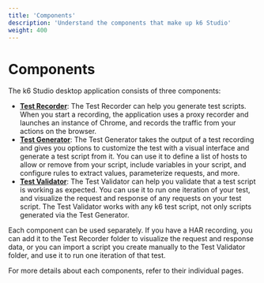 ```yaml
---
title: 'Components'
description: 'Understand the components that make up k6 Studio'
weight: 400
---
```


# Components

The k6 Studio desktop application consists of three components:

- [**Test Recorder**](https://grafana.com/docs/k6/latest/components/test-recorder/): The Test Recorder can help you generate test scripts. When you start a recording, the application uses a proxy recorder and launches an instance of Chrome, and records the traffic from your actions on the browser.
- [**Test Generator**](https://grafana.com/docs/k6/latest/components/test-generator/): The Test Generator takes the output of a test recording and gives you options to customize the test with a visual interface and generate a test script from it. You can use it to define a list of hosts to allow or remove from your script, include variables in your script, and configure rules to extract values, parameterize requests, and more.
- [**Test Validator**](https://grafana.com/docs/k6/latest/components/test-validator/): The Test Validator can help you validate that a test script is working as expected. You can use it to run one iteration of your test, and visualize the request and response of any requests on your test script. The Test Validator works with any k6 test script, not only scripts generated via the Test Generator.

Each component can be used separately. If you have a HAR recording, you can add it to the Test Recorder folder to visualize the request and response data, or you can import a script you create manually to the Test Validator folder, and use it to run one iteration of that test.

For more details about each components, refer to their individual pages.

